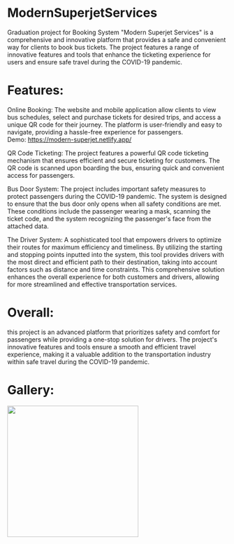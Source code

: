 # ModernSuperjetServices
Graduation project for Booking System "Modern Superjet Services" is a comprehensive and innovative platform that provides a safe and convenient way for clients to book bus tickets. The project features a range of innovative features and tools that enhance the ticketing experience for users and ensure safe travel during the COVID-19 pandemic.

# Features:

Online Booking: The website and mobile application allow clients to view bus schedules, select and purchase tickets for desired trips, and access a unique QR code for their journey. The platform is user-friendly and easy to navigate, providing a hassle-free experience for passengers.
<br>
Demo: https://modern-superjet.netlify.app/

QR Code Ticketing: The project features a powerful QR code ticketing mechanism that ensures efficient and secure ticketing for customers. The QR code is scanned upon boarding the bus, ensuring quick and convenient access for passengers.

Bus Door System: The project includes important safety measures to protect passengers during the COVID-19 pandemic. The system is designed to ensure that the bus door only opens when all safety conditions are met. These conditions include the passenger wearing a mask, scanning the ticket code, and the system recognizing the passenger's face from the attached data.

The Driver System: A sophisticated tool that empowers drivers to optimize their routes for maximum efficiency and timeliness. By utilizing the starting and stopping points inputted into the system, this tool provides drivers with the most direct and efficient path to their destination, taking into account factors such as distance and time constraints. This comprehensive solution enhances the overall experience for both customers and drivers, allowing for more streamlined and effective transportation services.

# Overall:
this project is an advanced platform that prioritizes safety and comfort for passengers while providing a one-stop solution for drivers. The project's innovative features and tools ensure a smooth and efficient travel experience, making it a valuable addition to the transportation industry within safe travel during the COVID-19 pandemic.

# Gallery:
<img src="https://github.com/MarimEzz/ModernSuperjetServices/blob/main/Details/Door%20System.png)https://github.com/MarimEzz/ModernSuperjetServices/blob/main/Details/Door%20System.png" width="300">

